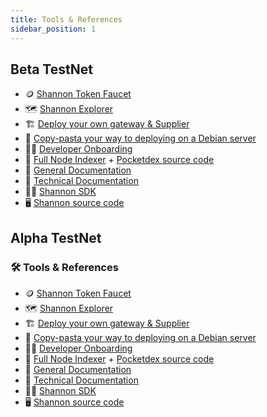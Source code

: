 ```yaml
---
title: Tools & References
sidebar_position: 1
---
```


## Beta TestNet

- 🪙 [Shannon Token Faucet](https://faucet.testnet.pokt.network/)
- 🗺️ [Shannon Explorer](https://shannon.testnet.pokt.network/poktroll/block)
- 🏗️ [Deploy your own gateway & Supplier](https://dev.poktroll.com/operate/quickstart/docker_compose_walkthrough)
- 🍝 [Copy-pasta your way to deploying on a Debian server](https://dev.poktroll.com/operate/quickstart/docker_compose_debian_cheatsheet)
- 🧑‍💻 [Developer Onboarding](https://dev.poktroll.com/develop/developer_guide/quickstart)
- 💽 [Full Node Indexer](https://shannon-testnet.poktscan.com/) + [Pocketdex source code](https://github.com/pokt-network/pocketdex/)
- 📖 [General Documentation](https://docs.pokt.network/pokt-protocol/the-shannon-upgrade)
- 📒 [Technical Documentation](https://dev.poktroll.com/)
- 🧑‍💻 [Shannon SDK](https://github.com/pokt-network/shannon-sdk)
- 🖥️ [Shannon source code](https://github.com/pokt-network/poktroll)

## Alpha TestNet

### 🛠️ Tools & References <!-- omit in toc -->

- 🪙 [Shannon Token Faucet](https://faucet.testnet.pokt.network/)
- 🗺️ [Shannon Explorer](https://shannon.testnet.pokt.network/poktroll/block)
- 🏗️ [Deploy your own gateway & Supplier](https://dev.poktroll.com/operate/quickstart/docker_compose_walkthrough)
- 🍝 [Copy-pasta your way to deploying on a Debian server](https://dev.poktroll.com/operate/quickstart/docker_compose_debian_cheatsheet)
- 🧑‍💻 [Developer Onboarding](https://dev.poktroll.com/develop/developer_guide/quickstart)
- 💽 [Full Node Indexer](https://shannon-testnet.poktscan.com/) + [Pocketdex source code](https://github.com/pokt-network/pocketdex/)
- 📖 [General Documentation](https://docs.pokt.network/pokt-protocol/the-shannon-upgrade)
- 📒 [Technical Documentation](https://dev.poktroll.com/)
- 🧑‍💻 [Shannon SDK](https://github.com/pokt-network/shannon-sdk)
- 🖥️ [Shannon source code](https://github.com/pokt-network/poktroll)
